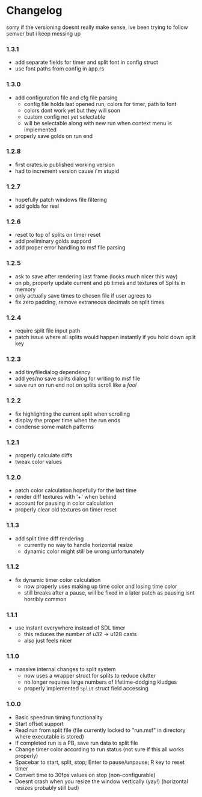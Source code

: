 # Changelog
sorry if the versioning doesnt really make sense, ive been trying to follow semver but i keep messing up
### 1.3.1
- add separate fields for timer and split font in config struct
- use font paths from config in app.rs

### 1.3.0
- add configuration file and cfg file parsing
	* config file holds last opened run, colors for timer, path to font
	* colors dont work yet but they will soon
	* custom config not yet selectable
	* will be selectable along with new run when context menu is implemented
- properly save golds on run end

### 1.2.8
- first crates.io published working version
- had to increment version cause i'm stupid

### 1.2.7
- hopefully patch windows file filtering
- add golds for real

### 1.2.6
- reset to top of splits on timer reset
- add preliminary golds suppord
- add proper error handling to msf file parsing

### 1.2.5
- ask to save after rendering last frame (looks much nicer this way)
- on pb, properly update current and pb times and textures of Splits in memory
- only actually save times to chosen file if user agrees to
- fix zero padding, remove extraneous decimals on split times

### 1.2.4
- require split file input path
- patch issue where all splits would happen instantly if you hold down split key

### 1.2.3
- add tinyfiledialog dependency
- add yes/no save splits dialog for writing to msf file
- save run on run end not on splits scroll like a *fool*

### 1.2.2
- fix highlighting the current split when scrolling
- display the proper time when the run ends
- condense some match patterns

### 1.2.1
- properly calculate diffs
- tweak color values

### 1.2.0
- patch color calculation hopefully for the last time
- render diff textures with '+' when behind
- account for pausing in color calculation
- properly clear old textures on timer reset

### 1.1.3
- add split time diff rendering
	* currently no way to handle horizontal resize
	* dynamic color might still be wrong unfortunately

### 1.1.2
- fix dynamic timer color calculation
	* now properly uses making up time color and losing time color
	* still breaks after a pause, will be fixed in a later patch as pausing isnt horribly common

### 1.1.1
- use instant everywhere instead of SDL timer
	* this reduces the number of u32 -> u128 casts
	* also just feels nicer

### 1.1.0
- massive internal changes to split system
	* now uses a wrapper struct for splits to reduce clutter
	* no longer requires large numbers of lifetime-dodging kludges
	* properly implemented `Split` struct field accessing

### 1.0.0
- Basic speedrun timing functionality
- Start offset support
- Read run from split file (file currently locked to "run.msf" in directory where executable is stored)
- If completed run is a PB, save run data to split file
- Change timer color according to run status (not sure if this all works properly)
- Spacebar to start, split, stop; Enter to pause/unpause; R key to reset timer
- Convert time to 30fps values on stop (non-configurable)
- Doesnt crash when you resize the window vertically (yay!) (horizontal resizes probably still bad)
